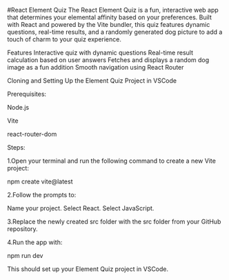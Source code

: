 #React Element Quiz
The React Element Quiz is a fun, interactive web app that determines your elemental affinity based on your preferences. Built with React and powered by the Vite bundler, this quiz features dynamic questions, real-time results, and a randomly generated dog picture to add a touch of charm to your quiz experience.

Features
Interactive quiz with dynamic questions
Real-time result calculation based on user answers
Fetches and displays a random dog image as a fun addition
Smooth navigation using React Router


Cloning and Setting Up the Element Quiz Project in VSCode

Prerequisites:

Node.js

Vite

react-router-dom 

Steps:

1.Open your terminal and run the following command to create a new Vite project:

npm create vite@latest

2.Follow the prompts to:

Name your project. Select React. Select JavaScript.

3.Replace the newly created src folder with the src folder from your GitHub repository.

4.Run the app with:

npm run dev

This should set up your Element Quiz project in VSCode.
